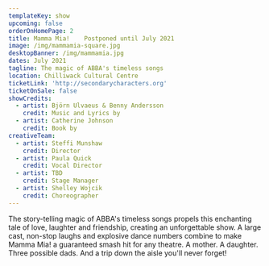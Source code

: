 ```yaml
---
templateKey: show
upcoming: false
orderOnHomePage: 2
title: Mamma Mia!    Postponed until July 2021
image: /img/mammamia-square.jpg
desktopBanner: /img/mammamia.jpg
dates: July 2021
tagline: The magic of ABBA's timeless songs
location: Chilliwack Cultural Centre
ticketLink: 'http://secondarycharacters.org'
ticketOnSale: false
showCredits:
  - artist: Björn Ulvaeus & Benny Andersson
    credit: Music and Lyrics by
  - artist: Catherine Johnson
    credit: Book by
creativeTeam:
  - artist: Steffi Munshaw
    credit: Director
  - artist: Paula Quick
    credit: Vocal Director
  - artist: TBD
    credit: Stage Manager
  - artist: Shelley Wojcik
    credit: Choreographer
---
```


The story-telling magic of ABBA's timeless songs propels this enchanting tale of love, laughter and friendship, creating an unforgettable show. A large cast, non-stop laughs and explosive dance numbers combine to make Mamma Mia! a guaranteed smash hit for any theatre. A mother. A daughter. Three possible dads. And a trip down the aisle you'll never forget!
